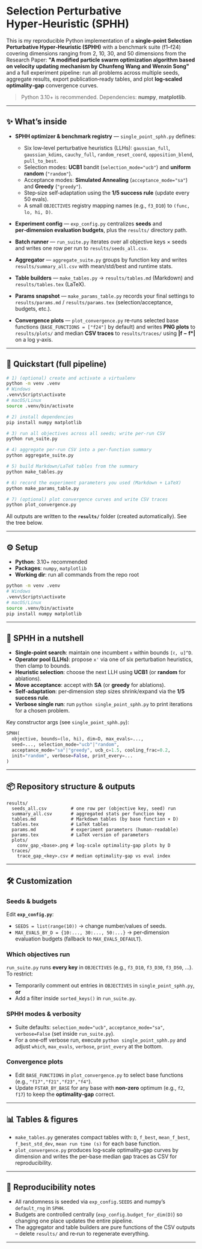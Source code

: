 # Selection Perturbative Hyper‑Heuristic (SPHH)

This is my reproducible Python implementation of a **single‑point Selection Perturbative Hyper‑Heuristic (SPHH)** with a benchmark suite (f1–f24) covering dimensions ranging from 2, 10, 30, and 50 dimensions from the Research Paper: **"A modified particle swarm optimization algorithm based on velocity updating mechanism by Chunfeng Wang and Wenxin Song"** and a full experiment pipeline: run all problems across multiple seeds, aggregate results, export publication‑ready tables, and plot **log‑scaled optimality‑gap** convergence curves.

> Python 3.10+ is recommended. Dependencies: **numpy**, **matplotlib**.

---

## ✨ What’s inside

- **SPHH optimizer & benchmark registry** — `single_point_sphh.py` defines:
  - Six low‑level perturbative heuristics (LLHs): `gaussian_full`, `gaussian_kdims`, `cauchy_full`, `random_reset_coord`, `opposition_blend`, `pull_to_best`.
  - Selection modes: **UCB1** bandit (`selection_mode="ucb"`) and **uniform random** (`"random"`).
  - Acceptance modes: **Simulated Annealing** (`acceptance_mode="sa"`) and **Greedy** (`"greedy"`).
  - Step‑size self‑adaptation using the **1/5 success rule** (update every 50 evals).
  - A small `OBJECTIVES` registry mapping names (e.g., `f3_D10`) to `(func, lo, hi, D)`.

- **Experiment config** — `exp_config.py` centralizes **seeds** and **per‑dimension evaluation budgets**, plus the `results/` directory path.

- **Batch runner** — `run_suite.py` iterates over all objective keys × seeds and writes one row per run to `results/seeds_all.csv`.

- **Aggregator** — `aggregate_suite.py` groups by function key and writes `results/summary_all.csv` with mean/std/best and runtime stats.

- **Table builders** — `make_tables.py` → `results/tables.md` (Markdown) and `results/tables.tex` (LaTeX).

- **Params snapshot** — `make_params_table.py` records your final settings to `results/params.md` / `results/params.tex` (selection/acceptance, budgets, etc.).

- **Convergence plots** — `plot_convergence.py` re‑runs selected base functions (`BASE_FUNCTIONS = ["f24"]` by default) and writes **PNG plots** to `results/plots/` and median **CSV traces** to `results/traces/` using **|f − f\*|** on a log y‑axis.

---

## 🚀 Quickstart (full pipeline)

```bash
# 1) (optional) create and activate a virtualenv
python -m venv .venv
# Windows
.venv\Scripts\activate
# macOS/Linux
source .venv/bin/activate

# 2) install dependencies
pip install numpy matplotlib

# 3) run all objectives across all seeds; write per‑run CSV
python run_suite.py

# 4) aggregate per‑run CSV into a per‑function summary
python aggregate_suite.py

# 5) build Markdown/LaTeX tables from the summary
python make_tables.py

# 6) record the experiment parameters you used (Markdown + LaTeX)
python make_params_table.py

# 7) (optional) plot convergence curves and write CSV traces
python plot_convergence.py
```

All outputs are written to the **`results/`** folder (created automatically). See the tree below.

---

## ⚙️ Setup

- **Python**: 3.10+ recommended  
- **Packages**: `numpy`, `matplotlib`  
- **Working dir**: run all commands from the repo root

```bash
python -m venv .venv
# Windows
.venv\Scripts\activate
# macOS/Linux
source .venv/bin/activate
pip install numpy matplotlib
```

---

## 🧪 SPHH in a nutshell

- **Single‑point search**: maintain one incumbent `x` within bounds `[ℓ, u]^D`.
- **Operator pool (LLHs)**: propose `x'` via one of six perturbation heuristics, then clamp to bounds.
- **Heuristic selection**: choose the next LLH using **UCB1** (or **random** for ablations).
- **Move acceptance**: accept with **SA** (or **greedy** for ablations).
- **Self‑adaptation**: per‑dimension step sizes shrink/expand via the **1/5 success rule**.
- **Verbose single run**: run `python single_point_sphh.py` to print iterations for a chosen problem.

Key constructor args (see `single_point_sphh.py`):
```python
SPHH(
  objective, bounds=(lo, hi), dim=D, max_evals=...,
  seed=..., selection_mode="ucb"|"random",
  acceptance_mode="sa"|"greedy", ucb_c=1.5, cooling_frac=0.2,
  init="random", verbose=False, print_every=...
)
```

---

## 📦 Repository structure & outputs

```
results/
  seeds_all.csv         # one row per (objective key, seed) run
  summary_all.csv       # aggregated stats per function key
  tables.md             # Markdown tables (by base function × D)
  tables.tex            # LaTeX tables
  params.md             # experiment parameters (human‑readable)
  params.tex            # LaTeX version of parameters
  plots/
    conv_gap_<base>.png # log‑scale optimality‑gap plots by D
  traces/
    trace_gap_<key>.csv # median optimality‑gap vs eval index
```

---

## 🛠️ Customization

### Seeds & budgets
Edit **`exp_config.py`**:
- `SEEDS = list(range(10))` → change number/values of seeds.
- `MAX_EVALS_BY_D = {10:..., 30:..., 50:...}` → per‑dimension evaluation budgets (fallback to `MAX_EVALS_DEFAULT`).

### Which objectives run
`run_suite.py` runs **every key** in `OBJECTIVES` (e.g., `f3_D10`, `f3_D30`, `f3_D50`, …). To restrict:
- Temporarily comment out entries in `OBJECTIVES` in `single_point_sphh.py`, **or**
- Add a filter inside `sorted_keys()` in `run_suite.py`.

### SPHH modes & verbosity
- Suite defaults: `selection_mode="ucb"`, `acceptance_mode="sa"`, `verbose=False` (set inside `run_suite.py`).
- For a one‑off verbose run, execute `python single_point_sphh.py` and adjust `which`, `max_evals`, `verbose`, `print_every` at the bottom.

### Convergence plots
- Edit `BASE_FUNCTIONS` in `plot_convergence.py` to select base functions (e.g., `"f17","f21","f23","f4"`).
- Update `FSTAR_BY_BASE` for any base with **non‑zero** optimum (e.g., `f2`, `f17`) to keep the **optimality‑gap** correct.

---

## 📊 Tables & figures

- `make_tables.py` generates compact tables with: `D`, `f_best`, `mean_f_best`, `f_best_std_dev`, `mean run time (s)` for each base function.
- `plot_convergence.py` produces log‑scale optimality‑gap curves by dimension and writes the per‑base median gap traces as CSV for reproducibility.

---

## 🧩 Reproducibility notes

- All randomness is seeded via `exp_config.SEEDS` and numpy’s `default_rng` in `SPHH`.
- Budgets are controlled centrally (`exp_config.budget_for_dim(D)`) so changing one place updates the entire pipeline.
- The aggregator and table builders are pure functions of the CSV outputs – delete `results/` and re‑run to regenerate everything.

---






